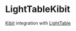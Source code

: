 # LightTableKibit

[Kibit](https://github.com/jonase/kibit) integration with [LightTable](http://www.lighttable.com/)
